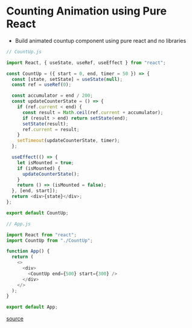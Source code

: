 # Counting Animation using Pure React

- Build animated countup component using pure react and no libraries

```js
// CountUp.js

import React, { useState, useRef, useEffect } from "react";

const CountUp = ({ start = 0, end, timer = 50 }) => {
  const [state, setState] = useState(null);
  const ref = useRef(0);

  const accumulator = end / 200;
  const updateCounterState = () => {
    if (ref.current < end) {
      const result = Math.ceil(ref.current + accumulator);
      if (result > end) return setState(end);
      setState(result);
      ref.current = result;
    }
    setTimeout(updateCounterState, timer);
  };

  useEffect(() => {
    let isMounted = true;
    if (isMounted) {
      updateCounterState();
    }
    return () => (isMounted = false);
  }, [end, start]);
  return <div>{state}</div>;
};

export default CountUp;
```

```js
// App.js

import React from "react";
import CountUp from "./CountUp";

function App() {
  return (
    <>
      <div>
        <CountUp end={500} start={300} />
      </div>
    </>
  );
}

export default App;
```

[source](https://www.youtube.com/watch?v=-YgMSgC6zWQ)
